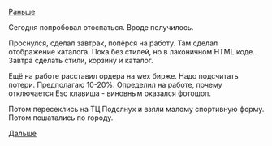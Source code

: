[Раньше](2017.09.16.md)

Сегодня попробовал отоспаться. Вроде получилось.

Проснулся, сделал завтрак, попёрся на работу.
Там сделал отображение каталога. Пока без стилей, но в лаконичном HTML коде. Завтра сделать стили, корзину и каталог.

Ещё на работе расставил ордера на wex бирже. Надо подсчитать потери. Предполагаю 10-20%.
Определил на работе, почему отключается Esc клавиша - виновным оказался фотошоп.

Потом пересеклись на ТЦ Подслнух и взяли малому спортивную форму.
Потом пошатались по городу.

[Дальше](2017.09.18.md)